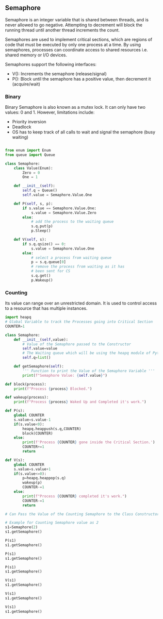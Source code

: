 ## Semaphore

Semaphore is an integer variable that is shared between threads, and is never allowed to go negative. Attempting to decrement will block the running thread until another thread increments the count.

Semaphores are used to implement critical sections, which are regions of code that must be executed by only one process at a time. By using semaphores, processes can coordinate access to shared resources i.e. shared memory or I/O devices.

Semaphores support the following interfaces:

- V(): Increments the semaphore (release/signal)
- P(): Block until the semaphore has a positive value, then decrement it (acquire/wait)

### Binary

Binary Semaphore is also known as a mutex lock. It can only have two values: 0 and 1. However, limitations include:

- Priority inversion
- Deadlock
- OS has to keep track of all calls to wait and signal the semaphore (busy waiting)

```py

from enum import Enum
from queue import Queue

class Semaphore:
    class Value(Enum):
        Zero = 0
        One = 1

    def __init__(self):
        self.q = Queue()
        self.value = Semaphore.Value.One

    def P(self, s, p):
        if s.value == Semaphore.Value.One:
            s.value = Semaphore.Value.Zero
        else:
            # add the process to the waiting queue
            s.q.put(p)
            p.Sleep()

    def V(self, s):
        if s.q.qsize() == 0:
            s.value = Semaphore.Value.One
        else:
            # select a process from waiting queue
            p = s.q.queue[0]
            # remove the process from waiting as it has
            # been sent for CS
            s.q.get()
            p.Wakeup()
```

### Counting

Its value can range over an unrestricted domain. It is used to control access to a resource that has multiple instances.

```py
import heapq
# Global Variable to track the Processes going into Critical Section
COUNTER=1

class Semaphore:
	def __init__(self,value):
		# Value of the Semaphore passed to the Constructor
		self.value=value
		# The Waiting queue which will be using the heapq module of Python
		self.q=list()

	def getSemaphore(self):
		''' Function to print the Value of the Semaphore Variable '''
		print(f"Semaphore Value: {self.value}")

def block(process):
	print(f"Process {process} Blocked.")

def wakeup(process):
	print(f"Process {process} Waked Up and Completed it's work.")

def P(s):
	global COUNTER
	s.value=s.value-1
	if(s.value<0):
		heapq.heappush(s.q,COUNTER)
		block(COUNTER)
	else:
		print(f'Process {COUNTER} gone inside the Critical Section.')
		COUNTER+=1
		return

def V(s):
	global COUNTER
	s.value=s.value+1
	if(s.value<=0):
		p=heapq.heappop(s.q)
		wakeup(p)
		COUNTER-=1
	else:
		print(f"Process {COUNTER} completed it's work.")
		COUNTER-=1
		return

# Can Pass the Value of the Counting Semaphore to the Class Constructor

# Example for Counting Semaphore value as 2
s1=Semaphore(2)
s1.getSemaphore()

P(s1)
s1.getSemaphore()

P(s1)
s1.getSemaphore()

P(s1)
s1.getSemaphore()

V(s1)
s1.getSemaphore()

V(s1)
s1.getSemaphore()

V(s1)
s1.getSemaphore()
```
